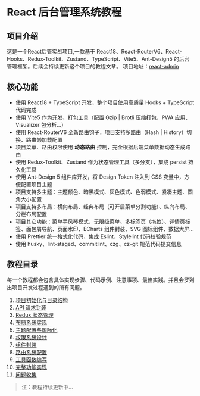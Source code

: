# React 后台管理系统教程

## 项目介绍
这是一个React后管实战项目,一款基于 React18、React-RouterV6、React-Hooks、Redux-Toolkit、Zustand、TypeScript、Vite5、Ant-Design5 的后台管理框架。后续会持续更新这个项目的教程文章。
项目地址：[react-admin](https://github.com/hongyingxin/react-admin)

## 核心功能
- 使用 React18 + TypeScript 开发，整个项目使用高质量 Hooks + TypeScript 代码完成
- 使用 Vite5 作为开发、打包工具（配置 Gzip | Brotli 压缩打包、PWA 应用、Visualizer 包分析…）
- 使用 React-RouterV6 全新路由钩子，项目支持多路由（Hash | History）切换、路由懒加载配置
- 项目菜单、路由权限使用 **动态路由** 控制，完全根据后端菜单数据动态生成路由
- 使用 Redux-Toolkit、Zustand 作为状态管理工具（多分支），集成 persist 持久化工具
- 使用 Ant-Design 5 组件库开发，将 Design Token 注入到 CSS 变量中，方便配置项目主题
- 项目支持多主题：主题颜色、暗黑模式、灰色模式、色弱模式、紧凑主题、圆角大小配置
- 项目支持多布局：横向布局、经典布局（可开启菜单分割功能）、纵向布局、分栏布局配置
- 项目其它功能：菜单手风琴模式、无限级菜单、多标签页（拖拽）、详情页标签、面包屑导航、页面水印、ECharts 组件封装、SVG 图标组件、数据大屏…
- 使用 Prettier 统一格式化代码，集成 Eslint、Stylelint 代码校验规范
- 使用 husky、lint-staged、commitlint、czg、cz-git 规范代码提交信息

## 教程目录
每一个教程都会包含具体实现步骤、代码示例、注意事项、最佳实践。并且会罗列出项目开发过程遇到的所有问题。
1. [项目初始化与目录结构](1.md)
2. [API 请求封装](2.md)
3. [Redux 状态管理](3.md)
4. [布局系统实现]()
5. [主题配置与国际化]()
6. [权限系统设计]()
7. [组件封装]()
8. [路由系统配置]()
9. [工具函数编写]()
10. [完整功能实现]()
11. [问题收集](error.md)

> 注：教程持续更新中...